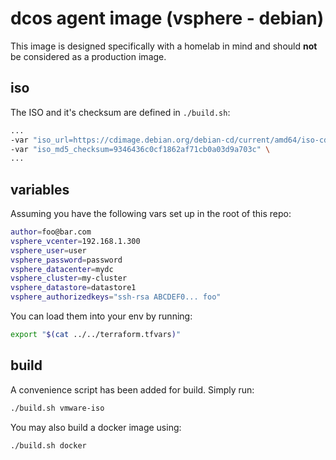 # dcos agent image (vsphere - debian)

This image is designed specifically with a homelab in mind and should **not**
be considered as a production image.

## iso

The ISO and it's checksum are defined in `./build.sh`:

```bash
...
-var "iso_url=https://cdimage.debian.org/debian-cd/current/amd64/iso-cd/debian-9.0.0-amd64-xfce-CD-1.iso" \
-var "iso_md5_checksum=9346436c0cf1862af71cb0a03d9a703c" \
...
```

## variables

Assuming you have the following vars set up in the root of this repo:

```bash
author=foo@bar.com
vsphere_vcenter=192.168.1.300
vsphere_user=user
vsphere_password=password
vsphere_datacenter=mydc
vsphere_cluster=my-cluster
vsphere_datastore=datastore1
vsphere_authorizedkeys="ssh-rsa ABCDEF0... foo"
```

You can load them into your env by running:

```bash
export "$(cat ../../terraform.tfvars)"
```

## build

A convenience script has been added for build. Simply run:

```bash
./build.sh vmware-iso
```

You may also build a docker image using:

```bash
./build.sh docker
```
